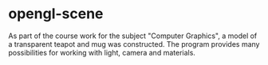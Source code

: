 # opengl-scene
As part of the course work for the subject "Computer Graphics", a model of a transparent teapot and mug was constructed. The program provides many possibilities for working with light, camera and materials.
